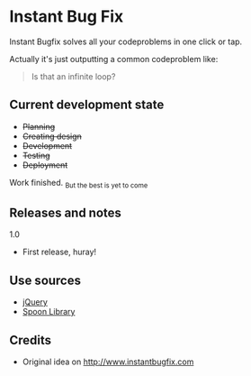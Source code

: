 Instant Bug Fix
=========

Instant Bugfix solves all your codeproblems in one click or tap.

Actually it's just outputting a common codeproblem like:

> Is that an infinite loop?

Current development state
----

* ~~Planning~~
* ~~Creating design~~
* ~~Development~~
* ~~Testing~~
* ~~Deployment~~

Work finished. 
<sub>But the best is yet to come</sub>

Releases and notes
----

1.0
* First release, huray!

Use sources
----
* [jQuery](http://www.jquery.com)
* [Spoon Library](http://www.spoon-library.com/)

Credits
----
* Original idea on http://www.instantbugfix.com
